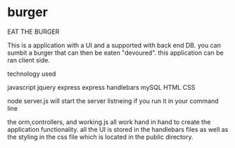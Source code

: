 # burger


EAT THE BURGER


This is a application with a UI and a supported with back end DB. you can sumbit a burger that can then be eaten "devoured". this application can be ran client side. 

technology used 

javascript 
jquery
express 
express handlebars
mySQL
HTML
CSS

node server.js will start the server listneing if you run it in your command line 

the orm,controllers, and working.js all work hand in hand to create the application functionality. all the UI is stored in the handlebars files as well as the styling in the css file which is located in the public directory. 